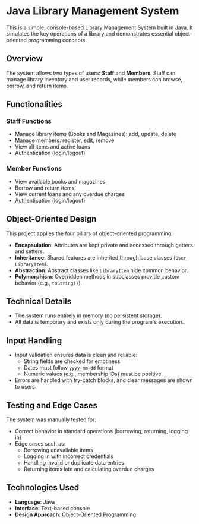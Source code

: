 # Java Library Management System

This is a simple, console-based Library Management System built in Java. It simulates the key operations of a library and demonstrates essential object-oriented programming concepts.

## Overview

The system allows two types of users: **Staff** and **Members**. Staff can manage library inventory and user records, while members can browse, borrow, and return items.

## Functionalities

### Staff Functions
- Manage library items (Books and Magazines): add, update, delete
- Manage members: register, edit, remove
- View all items and active loans
- Authentication (login/logout)

### Member Functions
- View available books and magazines
- Borrow and return items
- View current loans and any overdue charges
- Authentication (login/logout)

## Object-Oriented Design

This project applies the four pillars of object-oriented programming:

- **Encapsulation**: Attributes are kept private and accessed through getters and setters.
- **Inheritance**: Shared features are inherited through base classes (`User`, `LibraryItem`).
- **Abstraction**: Abstract classes like `LibraryItem` hide common behavior.
- **Polymorphism**: Overridden methods in subclasses provide custom behavior (e.g., `toString()`).

## Technical Details

- The system runs entirely in memory (no persistent storage).
- All data is temporary and exists only during the program's execution.

## Input Handling

- Input validation ensures data is clean and reliable:
  - String fields are checked for emptiness
  - Dates must follow `yyyy-mm-dd` format
  - Numeric values (e.g., membership IDs) must be positive
- Errors are handled with try-catch blocks, and clear messages are shown to users.

## Testing and Edge Cases

The system was manually tested for:

- Correct behavior in standard operations (borrowing, returning, logging in)
- Edge cases such as:
  - Borrowing unavailable items
  - Logging in with incorrect credentials
  - Handling invalid or duplicate data entries
  - Returning items late and calculating overdue charges

## Technologies Used

- **Language**: Java
- **Interface**: Text-based console
- **Design Approach**: Object-Oriented Programming

